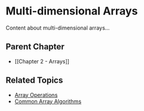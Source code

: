 # Multi-dimensional Arrays

Content about multi-dimensional arrays...

## Parent Chapter
- [[Chapter 2 - Arrays]]

## Related Topics
- [Array Operations](Array%20Operations.md)
- [Common Array Algorithms](Common%20Array%20Algorithms.md)
